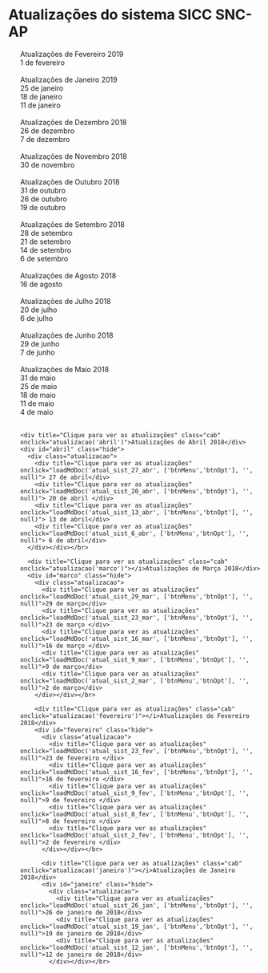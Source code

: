 # Atualizações do sistema SICC SNC-AP

<ul id=commit-history>

<div title="Clique para ver as atualizações" class="cab" onclick="atualizacao('fevereiro_9')" >Atualizações de Fevereiro 2019 </div>
  <div id="fevereiro_9" class="hide">
    <div class="atualizacao">
    <div title="Clique para ver as atualizações" onclick="loadMdDoc('atual_sist_1_fev_9', ['btnMenu','btnOpt'], '', null)">1 de fevereiro</div>
    </div></div></br>

<div title="Clique para ver as atualizações" class="cab" onclick="atualizacao('janeiro_9')" >Atualizações de Janeiro 2019 </div>
  <div id="janeiro_9" class="hide">
    <div class="atualizacao">
    <div title="Clique para ver as atualizações" onclick="loadMdDoc('atual_sist_25_jan_9', ['btnMenu','btnOpt'], '', null)">25 de janeiro</div>
    <div title="Clique para ver as atualizações" onclick="loadMdDoc('atual_sist_17_jan_9', ['btnMenu','btnOpt'], '', null)">18 de janeiro</div>
    <div title="Clique para ver as atualizações" onclick="loadMdDoc('atual_sist_11_jan_9', ['btnMenu','btnOpt'], '', null)">11 de janeiro</div>
    </div></div></br>

  <div title="Clique para ver as atualizações" class="cab" onclick="atualizacao('dezembro')" >Atualizações de Dezembro 2018 </div>
    <div id="dezembro" class="hide">
      <div class="atualizacao">
      <div title="Clique para ver as atualizações" onclick="loadMdDoc('atual_sist_26_dez', ['btnMenu','btnOpt'], '', null)">26 de dezembro</div>
        <div title="Clique para ver as atualizações" onclick="loadMdDoc('atual_sist_7_dez', ['btnMenu','btnOpt'], '', null)">7 de dezembro</div>
      </div></div></br>

<div title="Clique para ver as atualizações" class="cab" onclick="atualizacao('novembro')" >Atualizações de Novembro 2018 </div>
  <div id="novembro" class="hide">
    <div class="atualizacao">
      <div title="Clique para ver as atualizações" onclick="loadMdDoc('atual_sist_30_nov', ['btnMenu','btnOpt'], '', null)">30 de novembro</div>
      </div></div></br>

<div title="Clique para ver as atualizações" class="cab" onclick="atualizacao('outubro')" >Atualizações de Outubro 2018 </div>
  <div id="outubro" class="hide">
    <div class="atualizacao">
      <div title="Clique para ver as atualizações" onclick="loadMdDoc('atual_sist_31_out', ['btnMenu','btnOpt'], '', null)">31 de outubro</div>
      <div title="Clique para ver as atualizações" onclick="loadMdDoc('atual_sist_26_out', ['btnMenu','btnOpt'], '', null)">26 de outubro</div>
      <div title="Clique para ver as atualizações" onclick="loadMdDoc('atual_sist_19_out', ['btnMenu','btnOpt'], '', null)">19 de outubro</div>
      </div></div></br>

<div title="Clique para ver as atualizações" class="cab" onclick="atualizacao('setembro')" >Atualizações de Setembro 2018 </div>
  <div id="setembro" class="hide">
    <div class="atualizacao">
      <div title="Clique para ver as atualizações" onclick="loadMdDoc('atual_sist_28_set', ['btnMenu','btnOpt'], '', null)">28 de setembro</div>
      <div title="Clique para ver as atualizações" onclick="loadMdDoc('atual_sist_20_set', ['btnMenu','btnOpt'], '', null)">21 de setembro</div>
      <div title="Clique para ver as atualizações" onclick="loadMdDoc('atual_sist_14_sep', ['btnMenu','btnOpt'], '', null)">14 de setembro</div>
      <div title="Clique para ver as atualizações" onclick="loadMdDoc('atual_sist_6_sep', ['btnMenu','btnOpt'], '', null)">6 de setembro</div>
      </div></div></br>


  <div title="Clique para ver as atualizações" class="cab" onclick="atualizacao('agosto')" >Atualizações de Agosto 2018 </div>
    <div id="agosto" class="hide">
      <div class="atualizacao">
        <div title="Clique para ver as atualizações" onclick="loadMdDoc('atual_sist_16_ago', ['btnMenu','btnOpt'], '', null)">16 de agosto</div>
        </div></div></br>

  <div title="Clique para ver as atualizações" class="cab" onclick="atualizacao('julho')" >Atualizações de Julho 2018 </div>
    <div id="julho" class="hide">
      <div class="atualizacao">
        <div title="Clique para ver as atualizações" onclick="loadMdDoc('atual_sist_20_jul', ['btnMenu','btnOpt'], '', null)">20 de julho</div>
        <div title="Clique para ver as atualizações" onclick="loadMdDoc('atual_sist_6_jul', ['btnMenu','btnOpt'], '', null)">6 de julho</div>
        </div></div></br>

<div title="Clique para ver as atualizações" class="cab" onclick="atualizacao('junho')">Atualizações de Junho 2018</div>
  <div id="junho" class="hide">
    <div class="atualizacao">
        <div title="Clique para ver as atualizações" onclick="loadMdDoc('atual_sist_29_jun', ['btnMenu','btnOpt'], '', null)">29 de junho</div>
        <div title="Clique para ver as atualizações" onclick="loadMdDoc('atual_sist_7_jun', ['btnMenu','btnOpt'], '', null)">7 de junho</div>
    </div></div></br>

  <div title="Clique para ver as atualizações" class="cab" onclick="atualizacao('maio')">Atualizações de Maio 2018</div>
  <div id="maio" class="hide">
    <div class="atualizacao">
      <div title="Clique para ver as atualizações" onclick="loadMdDoc('atual_sist_31_mai', ['btnMenu','btnOpt'], '', null)">31 de maio</div>
      <div title="Clique para ver as atualizações" onclick="loadMdDoc('atual_sist_25_mai', ['btnMenu','btnOpt'], '', null)">25 de maio</div>
      <div title="Clique para ver as atualizações" onclick="loadMdDoc('atual_sist_18_mai', ['btnMenu','btnOpt'], '', null)">18 de maio</div>
      <div title="Clique para ver as atualizações" onclick="loadMdDoc('atual_sist_11_mai', ['btnMenu','btnOpt'], '', null)">11 de maio</div>
      <div title="Clique para ver as atualizações" onclick="loadMdDoc('atual_sist_4_mai', ['btnMenu','btnOpt'], '', null)">4 de maio</div>
    </div></div></br>

    <div title="Clique para ver as atualizações" class="cab" onclick="atualizacao('abril')">Atualizações de Abril 2018</div>
    <div id="abril" class="hide">
      <div class="atualizacao">
        <div title="Clique para ver as atualizações" onclick="loadMdDoc('atual_sist_27_abr', ['btnMenu','btnOpt'], '', null)"> 27 de abril</div>
        <div title="Clique para ver as atualizações" onclick="loadMdDoc('atual_sist_20_abr', ['btnMenu','btnOpt'], '', null)"> 20 de abril </div>
        <div title="Clique para ver as atualizações" onclick="loadMdDoc('atual_sist_13_abr', ['btnMenu','btnOpt'], '', null)"> 13 de abril</div>
        <div title="Clique para ver as atualizações" onclick="loadMdDoc('atual_sist_6_abr', ['btnMenu','btnOpt'], '', null)"> 6 de abril</div>
      </div></div></br>

      <div title="Clique para ver as atualizações" class="cab" onclick="atualizacao('marco')"></i>Atualizações de Março 2018</div>
      <div id="marco" class="hide">
        <div class="atualizacao">
          <div title="Clique para ver as atualizações" onclick="loadMdDoc('atual_sist_29_mar', ['btnMenu','btnOpt'], '', null)">29 de março</div>
          <div title="Clique para ver as atualizações" onclick="loadMdDoc('atual_sist_23_mar', ['btnMenu','btnOpt'], '', null)">23 de março </div>
          <div title="Clique para ver as atualizações" onclick="loadMdDoc('atual_sist_16_mar', ['btnMenu','btnOpt'], '', null)">16 de março </div>
          <div title="Clique para ver as atualizações" onclick="loadMdDoc('atual_sist_9_mar', ['btnMenu','btnOpt'], '', null)">9 de março</div>
          <div title="Clique para ver as atualizações" onclick="loadMdDoc('atual_sist_2_mar', ['btnMenu','btnOpt'], '', null)">2 de março</div>
        </div></div></br>

        <div title="Clique para ver as atualizações" class="cab" onclick="atualizacao('fevereiro')"></i>Atualizações de Fevereiro 2018</div>
        <div id="fevereiro" class="hide">
          <div class="atualizacao">
            <div title="Clique para ver as atualizações" onclick="loadMdDoc('atual_sist_23_fev', ['btnMenu','btnOpt'], '', null)">23 de fevereiro </div>
            <div title="Clique para ver as atualizações" onclick="loadMdDoc('atual_sist_16_fev', ['btnMenu','btnOpt'], '', null)">16 de fevereiro </div>
            <div title="Clique para ver as atualizações" onclick="loadMdDoc('atual_sist_9_fev', ['btnMenu','btnOpt'], '', null)">9 de fevereiro </div>
            <div title="Clique para ver as atualizações" onclick="loadMdDoc('atual_sist_8_fev', ['btnMenu','btnOpt'], '', null)">8 de fevereiro </div>
            <div title="Clique para ver as atualizações" onclick="loadMdDoc('atual_sist_2_fev', ['btnMenu','btnOpt'], '', null)">2 de fevereiro </div>
          </div></div></br>

          <div title="Clique para ver as atualizações" class="cab" onclick="atualizacao('janeiro')"></i>Atualizações de Janeiro 2018</div>
          <div id="janeiro" class="hide">
            <div class="atualizacao">
              <div title="Clique para ver as atualizações" onclick="loadMdDoc('atual_sist_26_jan', ['btnMenu','btnOpt'], '', null)">26 de janeiro de 2018</div>
              <div title="Clique para ver as atualizações" onclick="loadMdDoc('atual_sist_19_jan', ['btnMenu','btnOpt'], '', null)">19 de janeiro de 2018</div>
              <div title="Clique para ver as atualizações" onclick="loadMdDoc('atual_sist_12_jan', ['btnMenu','btnOpt'], '', null)">12 de janeiro de 2018</div>
            </div></div></br>

</ul>
